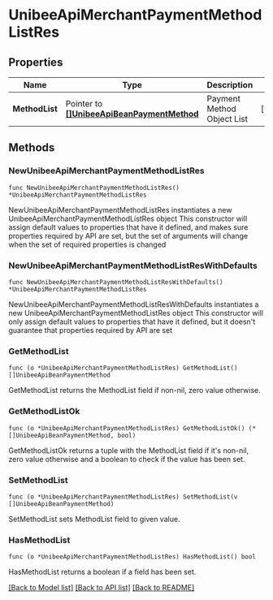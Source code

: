 # UnibeeApiMerchantPaymentMethodListRes

## Properties

Name | Type | Description | Notes
------------ | ------------- | ------------- | -------------
**MethodList** | Pointer to [**[]UnibeeApiBeanPaymentMethod**](UnibeeApiBeanPaymentMethod.md) | Payment Method Object List | [optional] 

## Methods

### NewUnibeeApiMerchantPaymentMethodListRes

`func NewUnibeeApiMerchantPaymentMethodListRes() *UnibeeApiMerchantPaymentMethodListRes`

NewUnibeeApiMerchantPaymentMethodListRes instantiates a new UnibeeApiMerchantPaymentMethodListRes object
This constructor will assign default values to properties that have it defined,
and makes sure properties required by API are set, but the set of arguments
will change when the set of required properties is changed

### NewUnibeeApiMerchantPaymentMethodListResWithDefaults

`func NewUnibeeApiMerchantPaymentMethodListResWithDefaults() *UnibeeApiMerchantPaymentMethodListRes`

NewUnibeeApiMerchantPaymentMethodListResWithDefaults instantiates a new UnibeeApiMerchantPaymentMethodListRes object
This constructor will only assign default values to properties that have it defined,
but it doesn't guarantee that properties required by API are set

### GetMethodList

`func (o *UnibeeApiMerchantPaymentMethodListRes) GetMethodList() []UnibeeApiBeanPaymentMethod`

GetMethodList returns the MethodList field if non-nil, zero value otherwise.

### GetMethodListOk

`func (o *UnibeeApiMerchantPaymentMethodListRes) GetMethodListOk() (*[]UnibeeApiBeanPaymentMethod, bool)`

GetMethodListOk returns a tuple with the MethodList field if it's non-nil, zero value otherwise
and a boolean to check if the value has been set.

### SetMethodList

`func (o *UnibeeApiMerchantPaymentMethodListRes) SetMethodList(v []UnibeeApiBeanPaymentMethod)`

SetMethodList sets MethodList field to given value.

### HasMethodList

`func (o *UnibeeApiMerchantPaymentMethodListRes) HasMethodList() bool`

HasMethodList returns a boolean if a field has been set.


[[Back to Model list]](../README.md#documentation-for-models) [[Back to API list]](../README.md#documentation-for-api-endpoints) [[Back to README]](../README.md)



